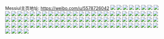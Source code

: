 Messiul主页地址: https://weibo.com/u/5578726042 
![](https://wx4.sinaimg.cn/mw2000/0065xLuily1h8vm16def9j30u0140wl2.jpg) 
![](https://wx4.sinaimg.cn/mw2000/0065xLuily1h8vm160tamj30u0140gtf.jpg) 
![](https://wx4.sinaimg.cn/mw2000/0065xLuily1h87b4yn3igj30u0140474.jpg) 
![](https://wx4.sinaimg.cn/mw2000/0065xLuily1h87b4w2xe1j30u0140wn0.jpg) 
![](https://wx4.sinaimg.cn/mw2000/0065xLuily1h7z3577y3xj30u01sygvl.jpg) 
![](https://wx4.sinaimg.cn/mw2000/0065xLuily1h7idb015b6j30u0140tgm.jpg) 
![](https://wx4.sinaimg.cn/mw2000/0065xLuily1h7idb0ic5rj30u0140ju7.jpg) 
![](https://wx4.sinaimg.cn/mw2000/0065xLuily1h7exyb70tvj30u013yaep.jpg) 
![](https://wx4.sinaimg.cn/mw2000/0065xLuily1h7exwvlbovj30u0140jtx.jpg) 
![](https://wx4.sinaimg.cn/mw2000/0065xLuily1h75o8juncwj30u0140k1h.jpg) 
![](https://wx4.sinaimg.cn/mw2000/0065xLuily1h757nmc5wyj30u00wjgrg.jpg) 
![](https://wx4.sinaimg.cn/mw2000/0065xLuily1h77z68hulnj30u011i41m.jpg) 
![](https://wx4.sinaimg.cn/mw2000/0065xLuily1h63n1i1ucoj30u0140jts.jpg) 
![](https://wx4.sinaimg.cn/mw2000/0065xLuily1h63n1g52e0j30u0140gtl.jpg) 
![](https://wx4.sinaimg.cn/mw2000/0065xLuily1h63n1m3f4fj30u014045o.jpg) 
![](https://wx4.sinaimg.cn/mw2000/0065xLuily1h63n1jzml1j30u0140gnu.jpg) 
![](https://wx4.sinaimg.cn/mw2000/0065xLuily1h5zepveukpj32c03401eq.jpg) 
![](https://wx4.sinaimg.cn/mw2000/0065xLuily1h5gl5cfj8fj31o0280npd.jpg) 
![](https://wx4.sinaimg.cn/mw2000/0065xLuily1h4r5mzi939j30u0140wr3.jpg) 
![](https://wx4.sinaimg.cn/mw2000/0065xLuily1h4r5mhk7jfj30u0140n8e.jpg) 
![](https://wx4.sinaimg.cn/mw2000/0065xLuily1h4r5myty0fj31kn23jnpd.jpg) 
![](https://wx4.sinaimg.cn/mw2000/0065xLuily1h4fn7ehc9fj31eo120myr.jpg) 
![](https://wx4.sinaimg.cn/mw2000/0065xLuily1h3aykbdc9zj31xx2l87wj.jpg) 
![](https://wx4.sinaimg.cn/mw2000/0065xLuily1h3az6a1fl2j31zq2nne82.jpg) 
![](https://wx4.sinaimg.cn/mw2000/0065xLuily1h3az6o13aqj32c0340npe.jpg) 
![](https://wx4.sinaimg.cn/mw2000/0065xLuily1h2801mlshyj30u0140q9a.jpg) 
![](https://wx4.sinaimg.cn/mw2000/0065xLuily1h1xzzutoqkj31400u0thp.jpg) 
![](https://wx4.sinaimg.cn/mw2000/0065xLuily1h1xzzv68ubj30u012stf7.jpg) 
![](https://wx4.sinaimg.cn/mw2000/0065xLuily1h08m4gt0x2j31400u0wml.jpg) 
![](https://wx4.sinaimg.cn/mw2000/0065xLuily1gzc1qpnp6qj30u0140wmy.jpg) 
![](https://wx4.sinaimg.cn/mw2000/0065xLuily1gzc1qubmfoj31400u0qc8.jpg) 
![](https://wx4.sinaimg.cn/mw2000/0065xLuily1gzghcjcel3j30u0140q9o.jpg) 
![](https://wx4.sinaimg.cn/mw2000/0065xLuily1gzghhl0me3j30u0140411.jpg) 
![](https://wx4.sinaimg.cn/mw2000/0065xLuily1gy4cku2vcnj30u0140afc.jpg) 
![](https://wx4.sinaimg.cn/mw2000/0065xLuily1gxtz0qk12kj30u01sy788.jpg) 
![](https://wx4.sinaimg.cn/mw2000/0065xLuily1gxtz0rjb01j30u01sytd9.jpg) 
![](https://wx4.sinaimg.cn/mw2000/0065xLuily1gxtz0ovozij30u01sygq7.jpg) 
![](https://wx4.sinaimg.cn/mw2000/0065xLuily1gxtz0svtp6j30u01sy0wt.jpg) 
![](https://wx4.sinaimg.cn/mw2000/0065xLuily1gwhg7bkq58j31o0280b29.jpg) 
![](https://wx4.sinaimg.cn/mw2000/0065xLuily1gwhg7d0904j31o0280b29.jpg) 
![](https://wx4.sinaimg.cn/mw2000/0065xLuily1gwhg9t9d9hj31o0280u0x.jpg) 
![](https://wx4.sinaimg.cn/mw2000/0065xLuily1gwhg9vc1clj33402c0hdu.jpg) 
![](https://wx4.sinaimg.cn/mw2000/0065xLuily1gwhg9qx2ijj33402c0e83.jpg) 
![](https://wx4.sinaimg.cn/mw2000/0065xLuily1gw7vzxeainj30u0140wmp.jpg) 
![](https://wx4.sinaimg.cn/mw2000/0065xLuily1gw7vzyhvwlj30u0140n4q.jpg) 
![](https://wx4.sinaimg.cn/mw2000/0065xLuily1gw7vzzdv6xj30u0140n61.jpg) 
![](https://wx4.sinaimg.cn/mw2000/0065xLuily1gw7w09a572j30u0140wxi.jpg) 
![](https://wx4.sinaimg.cn/mw2000/0065xLuily1gw4s1lusr0j30u0140wqo.jpg) 
![](https://wx4.sinaimg.cn/mw2000/0065xLuily1gw4s1lg78cj30u0140dob.jpg) 
![](https://wx4.sinaimg.cn/mw2000/0065xLuily1gvxi97w28dj30u0140ajw.jpg) 
![](https://wx4.sinaimg.cn/mw2000/0065xLuily1gvxi98r7nsj31400u0gx2.jpg) 
![](https://wx4.sinaimg.cn/mw2000/0065xLuily1gvv8j70gcxj30u0140ahh.jpg) 
![](https://wx4.sinaimg.cn/mw2000/0065xLuily1gvsva2k8kfj30ku0rsdif.jpg) 
![](https://wx4.sinaimg.cn/mw2000/0065xLuily1gvsvahi4s0j30ku0rsdii.jpg) 
![](https://wx4.sinaimg.cn/mw2000/0065xLuily1gv5ue9q8tlj31400u0ds5.jpg) 
![](https://wx4.sinaimg.cn/mw2000/0065xLuily1gv5ufaq67cj61400u04a702.jpg) 
![](https://wx4.sinaimg.cn/mw2000/0065xLuily1gv5ueb73rqj60u0140ai702.jpg) 
![](https://wx4.sinaimg.cn/mw2000/0065xLuily1gv5unji2ujj60u0140ti102.jpg) 
![](https://wx4.sinaimg.cn/mw2000/0065xLuily1gv5umba0ujj60u0140wsl02.jpg) 
![](https://wx4.sinaimg.cn/mw2000/0065xLuily1gv5ue8y25kj30u0140qck.jpg) 
![](https://wx4.sinaimg.cn/mw2000/0065xLuily1gutynh4ot7j60u01407fo02.jpg) 
![](https://wx4.sinaimg.cn/mw2000/0065xLuily1guirbfxbldj60u014013z02.jpg) 
![](https://wx4.sinaimg.cn/mw2000/0065xLuily1gtlwtwklpxj60u0140qfx02.jpg) 
![](https://wx4.sinaimg.cn/mw2000/0065xLuily1gtlwtx5l1vj60u0140qf202.jpg) 
![](https://wx4.sinaimg.cn/mw2000/0065xLuily1gthl048iw5j30u0140afv.jpg) 
![](https://wx4.sinaimg.cn/mw2000/0065xLuily1gthl857bygj30u40u0dpd.jpg) 
![](https://wx4.sinaimg.cn/mw2000/0065xLuily1gthl03q8mbj30u01407as.jpg) 
![](https://wx4.sinaimg.cn/mw2000/0065xLuily1gthl06htq4j30u0140wmk.jpg) 
![](https://wx4.sinaimg.cn/mw2000/0065xLuily1gthl073tqsj30u0140gz3.jpg) 
![](https://wx4.sinaimg.cn/mw2000/0065xLuily1gthl1gyl3kj30u014010l.jpg) 
![](https://wx4.sinaimg.cn/mw2000/0065xLuily1gt0c7sjqa0j30u0140wli.jpg) 
![](https://wx4.sinaimg.cn/mw2000/0065xLuily1gt0c7s101mj30u00kr75w.jpg) 
![](https://wx4.sinaimg.cn/mw2000/0065xLuily1gt0c7t4yqlj30u014018n.jpg) 
![](https://wx4.sinaimg.cn/mw2000/0065xLuily1gssbxw664yj30u01407d3.jpg) 
![](https://wx4.sinaimg.cn/mw2000/0065xLuily1gssbxwq1jtj60u014047902.jpg) 
![](https://wx4.sinaimg.cn/mw2000/0065xLuily1gssbxx8rfhj30u0140ajp.jpg) 
![](https://wx4.sinaimg.cn/mw2000/0065xLuily1gsgpz7yy9sj30u014046p.jpg) 
![](https://wx4.sinaimg.cn/mw2000/0065xLuily1gsgpz8ga0xj30u0140wp5.jpg) 
![](https://wx4.sinaimg.cn/mw2000/0065xLuily1gs1c6t6p96j30u0140dma.jpg) 
![](https://wx4.sinaimg.cn/mw2000/0065xLuily1gs1bkm7rs0j30u0140jy6.jpg) 
![](https://wx4.sinaimg.cn/mw2000/0065xLuily1gs1blnjywwj30u0140gur.jpg) 
![](https://wx4.sinaimg.cn/mw2000/0065xLuily1gs1buhm5izj30wv0u0k20.jpg) 
![](https://wx4.sinaimg.cn/mw2000/0065xLuily1gs1bso1am4j30u0140gt0.jpg) 
![](https://wx4.sinaimg.cn/mw2000/0065xLuily1gs1bsodwt8j60u0140aic02.jpg) 
![](https://wx4.sinaimg.cn/mw2000/0065xLuily1gs1bsotpepj31400u07de.jpg) 
![](https://wx4.sinaimg.cn/mw2000/0065xLuily1h3eycxjy2oj30u00ydtkn.jpg) 
![](https://wx4.sinaimg.cn/mw2000/0065xLuily1h3eyde9f44j30uz0o010z.jpg) 
